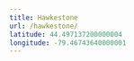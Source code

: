 ```yaml
---
title: Hawkestone
url: /hawkestone/
latitude: 44.497137200000004
longitude: -79.46743640000001
---
```

